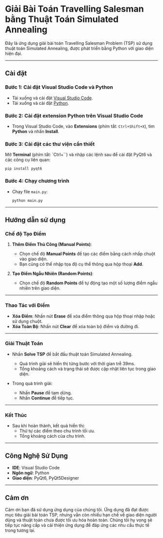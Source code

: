 
# **Giải Bài Toán Travelling Salesman bằng Thuật Toán Simulated Annealing**

Đây là ứng dụng giải bài toán Travelling Salesman Problem (TSP) sử dụng thuật toán Simulated Annealing, được phát triển bằng Python với giao diện hiện đại.

---

## **Cài đặt**

### **Bước 1: Cài đặt Visual Studio Code và Python**
- Tải xuống và cài đặt [Visual Studio Code](https://code.visualstudio.com/).
- Tải xuống và cài đặt [Python](https://www.python.org/).

### **Bước 2: Cài đặt extension Python trên Visual Studio Code**
- Trong Visual Studio Code, vào **Extensions** (phím tắt: `Ctrl+Shift+X`), tìm **Python** và nhấn **Install**.

### **Bước 3: Cài đặt các thư viện cần thiết**
Mở **Terminal** (phím tắt: `Ctrl+\``) và nhập các lệnh sau để cài đặt PyQt6 và các công cụ liên quan:
```
pip install pyqt6
```

### **Bước 4: Chạy chương trình**
- Chạy file `main.py`:
  ```
  python main.py
  ```

---

## **Hướng dẫn sử dụng**

### **Chế độ Tạo Điểm**
1. **Thêm Điểm Thủ Công (Manual Points)**:
   - Chọn chế độ **Manual Points** để tạo các điểm bằng cách nhấp chuột vào giao diện.
   - Bạn cũng có thể nhập tọa độ cụ thể thông qua hộp thoại **Add**.

2. **Tạo Điểm Ngẫu Nhiên (Random Points)**:
   - Chọn chế độ **Random Points** để tự động tạo một số lượng điểm ngẫu nhiên trên giao diện.

---

### **Thao Tác với Điểm**
- **Xóa Điểm**: Nhấn nút **Erase** để xóa điểm thông qua hộp thoại nhập hoặc sử dụng chuột.
- **Xóa Toàn Bộ**: Nhấn nút **Clear** để xóa toàn bộ điểm và đường đi.

---

### **Giải Thuật Toán**
- Nhấn **Solve TSP** để bắt đầu thuật toán Simulated Annealing.
  - Quá trình giải sẽ hiển thị từng bước với thời gian trễ 39ms.
  - Tổng khoảng cách và trạng thái sẽ được cập nhật liên tục trong giao diện.

- Trong quá trình giải:
  - Nhấn **Pause** để tạm dừng.
  - Nhấn **Continue** để tiếp tục.

---

### **Kết Thúc**
- Sau khi hoàn thành, kết quả hiển thị:
  - Thứ tự các điểm theo chu trình tối ưu.
  - Tổng khoảng cách của chu trình.

---

## **Công Nghệ Sử Dụng**
- **IDE**: Visual Studio Code
- **Ngôn ngữ**: Python
- **Giao diện**: PyQt6, PyQt5Designer

---

## **Cảm ơn**
Cảm ơn bạn đã sử dụng ứng dụng của chúng tôi. Ứng dụng đã đạt được mục tiêu giải bài toán TSP, nhưng vẫn còn nhiều hạn chế về giao diện người dùng và thuật toán chưa được tối ưu hóa hoàn toàn. Chúng tôi hy vọng sẽ tiếp tục nâng cấp và cải thiện ứng dụng để đáp ứng các nhu cầu thực tế trong tương lai.
